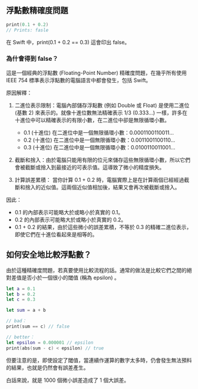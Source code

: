 ## 浮點數精確度問題

```swift
print(0.1 + 0.2)
// Prints: fasle
```

在 Swift 中，print(0.1 + 0.2 == 0.3) 這會印出 false。

### 為什會得到 false？
這是一個經典的浮點數 (Floating-Point Number) 精確度問題，在幾乎所有使用 IEEE 754 標準表示浮點數的電腦語言中都會發生，包括 Swift。

原因解釋：

1. 二進位表示限制：電腦內部儲存浮點數 (例如 Double 或 Float) 是使用二進位 (基數 2) 來表示的。就像十進位數無法精確表示 1/3 (0.333...) 一樣，許多在十進位中可以精確表示的有限小數，在二進位中卻是無限循環小數。

    - 0.1 (十進位) 在二進位中是一個無限循環小數：0.0001100110011...
    - 0.2 (十進位) 在二進位中是一個無限循環小數：0.0011001100110...
    - 0.3 (十進位) 在二進位中是一個無限循環小數：0.0100110011001...

2. 截斷和捨入：由於電腦只能用有限的位元來儲存這些無限循環小數，所以它們會被截斷或捨入到最接近的可表示值。這導致了微小的精度損失。

3. 計算誤差累積：
當你計算 0.1 + 0.2 時，電腦實際上是在計算兩個已經經過截斷和捨入的近似值。這兩個近似值相加後，結果又會再次被截斷或捨入。

因此：

- 0.1 的內部表示可能略大於或略小於真實的 0.1。
- 0.2 的內部表示可能略大於或略小於真實的 0.2。
- 0.1 + 0.2 的結果，由於這些微小的誤差累積，不等於 0.3 的精確二進位表示，即使它們在十進位看起來是相等的。



## 如何安全地比較浮點數？
由於這種精確度問題，若真要使用比較流程的話。通常的做法是比較它們之間的絕對差值是否小於一個很小的閾值 (稱為 epsilon) 。


```swift
let a = 0.1
let b = 0.2
let c = 0.3

let sum = a + b

// bad：
print(sum == c) // false

// better：
let epsilon = 0.000001 // epsilon
print(abs(sum - c) < epsilon) // true
```

但要注意的是，即使設定了閾值，當連續作運算的數字太多時，仍會發生無法預料的結果，也就是仍然會有誤差產生。

白話來說，就是 1000 個微小誤差造成了 1 個大誤差。
